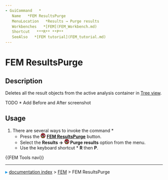 ```yaml
---
- GuiCommand   *
   Name   *FEM ResultsPurge
   MenuLocation   *Results → Purge results
   Workbenches   *[FEM](FEM_Workbench.md)
   Shortcut   ***R** **P**
   SeeAlso   *[FEM tutorial](FEM_tutorial.md)
---
```


# FEM ResultsPurge

## Description

Deletes all the result objects from the active analysis container in [Tree view](Tree_view.md).

TODO   * Add Before and After screenshot

## Usage

1.  There are several ways to invoke the command   *
    -   Press the **<img src="images/FEM_ResultsPurge.svg" width=16px> [FEM ResultsPurge](FEM_ResultsPurge.md)** button.
    -   Select the **Results → <img src="images/FEM_ResultsPurge.svg" width=16px> Purge results** option from the menu.
    -   Use the keyboard shortcut   * **R** then **P**.




 {{FEM Tools navi}}



---
![](images/Right_arrow.png) [documentation index](../README.md) > [FEM](Category_FEM.md) > FEM ResultsPurge
